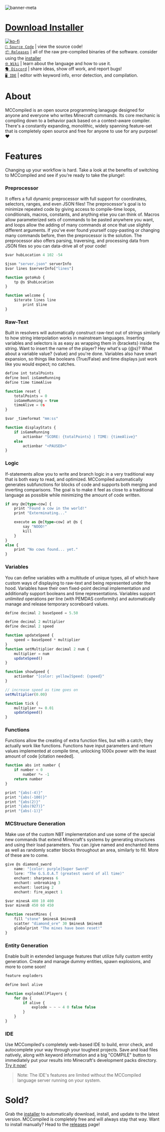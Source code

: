 ![banner-meta](https://user-images.githubusercontent.com/43343249/228995662-70182739-5a3d-4b16-b6d2-086570bdd51a.png)

# [Download Installer](https://github.com/7UKECREAT0R/MCCompiled/raw/main/mc-compiled-installer.zip)
[![ko-fi](https://ko-fi.com/img/githubbutton_sm.svg)](https://ko-fi.com/W7W6JMNO1)<br />
[`📜 Source Code`](https://github.com/7UKECREAT0R/MCCompiledSource) | view the source code!<br />
[`📦 Releases`](https://github.com/7UKECREAT0R/MCCompiled/releases) | all of the raw pre-compiled binaries of the software. consider using the [installer](https://github.com/7UKECREAT0R/MCCompiled/raw/main/mc-compiled-installer.zip)<br />
[`🌐 Wiki`](https://github.com/7UKECREAT0R/MCCompiled/wiki) | learn about the language and how to use it.<br />
[`🗣️ Discord`](https://discord.gg/Jd4UCueKA8) | share ideas, show off work, and report bugs!<br />
[`🖥️ IDE`](https://7ukecreat0r.github.io/mccompiled/editor.html) | editor with keyword info, error detection, and compilation.<br />

# About
MCCompiled is an open source programming lanaguge designed for anyone and everyone who writes Minecraft commands. Its core mechanic is compiling down to a behavior pack based on a context-aware compiler. There's a constantly expanding, monolithic, widely spanning feature-set that is completely open source and free for anyone to use for any purpose! ❤

# Features
Changing up your workflow is hard. Take a look at the benefits of switching to MCCompiled and see if you're ready to take the plunge!:

### Preprocessor
It offers a full dynamic preprocessor with full support for coordinates, selectors, ranges, and even JSON files! The preprocessor's goal is to minimize repeated code by giving access to compile-time loops, conditionals, macros, constants, and anything else you can think of. Macros allow parameterized sets of commands to be pasted anywhere you want, and loops allow the adding of many commands at once that use slightly different arguments. If you've ever found yourself copy-pasting or changing many commands before, then the preprocessor is the solution. The preprocessor also offers parsing, traversing, and processing data from JSON files so you can data-drive all of your code!
```ts
$var hubLocation 4 102 -54

$json "server.json" serverInfo
$var lines $serverInfo["lines"]

function gotoHub {
    tp @s $hubLocation
}

function welcome {
    $iterate lines line
        print $line
}
```

### Raw-Text
Built in resolvers will automatically construct raw-text out of strings similarly to how string interpolation works in mainstream languages. Inserting variables and selectors is as easy as wrapping them in {brackets} inside the string. Want to insert the name of the player? Hey what's up {@s}? What about a variable value? {value} and you're done. Variables also have smart expansion, so things like booleans (True/False) and time displays just work like you would expect; no catches.
```ts
define int totalPoints
define bool isGameRunning
define time timeAlive

function reset {
    totalPoints = 0
    isGameRunning = true
    timeAlive = 0s
}

$var _timeformat "mm:ss"

function displayStats {
    if isGameRunning
        actionbar "SCORE: {totalPoints} | TIME: {timeAlive}"
    else
        actionbar "<PAUSED>"
}
```

### Logic
If-statements allow you to write and branch logic in a very traditional way that is both easy to read, and optimized. MCCompiled automatically generates subfunctions for blocks of code and supports both merging and inverting comparisons. The goal is to make it feel as close to a traditional language as possible while minimizing the amount of code written.
```ts
if any @e[type=cow] {
    print "Found a cow in the world!"
    print "Exterminating..."

    execute as @e[type=cow] at @s {
        say "NOOO!"
        kill
    }
}
else {
    print "No cows found... yet."
}
```

### Variables
You can define variables with a multitude of unique types, all of which have custom ways of displaying to raw-text and being represented under the hood. Variables have their own fixed-point decimal implementation and additionally support booleans and time representations. Variables support *unlimited* operations per line (with PEMDAS conformity) and automatically manage and release temporary scoreboard values.
```ts
define decimal 2 baseSpeed = 5.50

define decimal 2 multiplier
define decimal 2 speed

function updateSpeed {
    speed = baseSpeed * multiplier
}
function setMultiplier decimal 2 num {
    multiplier = num
    updateSpeed()
}

function showSpeed {
    actionbar "[color: yellow]Speed: {speed}"
}

// increase speed as time goes on
setMultiplier(0.00)

function tick {
    multiplier += 0.01
    updateSpeed()
}
```

### Functions
Functions allow the creating of extra function files, but with a catch; they actually work like functions. Functions have input parameters and return values implemented at compile time, unlocking 1000x power with the least amount of code \[citation needed\].
```ts
function abs int number {
    if number < 0
        number *= -1
    return number
}

print "{abs(-4)}"
print "{abs(-100)}"
print "{abs(2)}"
print "{abs(927)}"
print "{abs(-1)}"
```

### MCStructure Generation
Make use of the custom NBT implementation and use some of the special new commands that extend Minecraft's systems by generating structures and using their load parameters. You can /give named and enchanted items as well as randomly scatter blocks throughout an area, similarly to fill. More of these are to come.
```ts
give @s diamond_sword
    name: "[color: purple]Super Sword"
    lore: "The G.S.O.A.T (greatest sword of all time)"
    enchant: sharpness 6
    enchant: unbreaking 3
    enchant: looting 2
    enchant: fire_aspect 1

$var minesA 400 10 400
$var minesB 450 60 450

function resetMines {
    fill "stone" $minesA $minesB
    scatter "diamond_ore" 30 $minesA $minesB
    globalprint "The mines have been reset!"
}
```

### Entity Generation
Enable built in extended language features that utilize fully custom entity generation. Create and manage dummy entities, spawn explosions, and more to come soon!
```ts
feature exploders

define bool alive

function explodeAllPlayers {
    for @a {
        if alive {
            explode ~ ~ ~ 4 0 false false
        }
    }
}
```

### IDE
Use MCCompiled's completely web-based IDE to build, error check, and autocomplete your way through your toughest projects. Save and load files natively, along with keyword information and a big "COMPILE" button to immediately put your results into Minecraft's development packs directory. [Try it now!](https://7ukecreat0r.github.io/mccompiled/editor.html)

> Note: The IDE's features are limited without the MCCompiled language server running on your system.

# Sold?
Grab the [installer](https://github.com/7UKECREAT0R/MCCompiled/raw/main/mc-compiled-installer.zip) to automatically download, install, and update to the latest version. MCCompiled is completely free and will always stay that way. Want to install manually? Head to the [releases](https://github.com/7UKECREAT0R/MCCompiled/releases) page!

